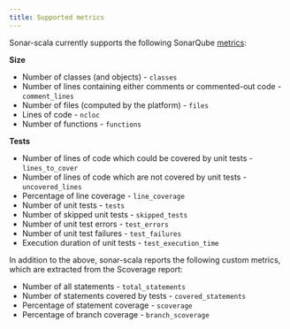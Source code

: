 ```yaml
---
title: Supported metrics
---
```


Sonar-scala currently supports the following SonarQube
[metrics](https://docs.sonarqube.org/display/SONAR/Metric+Definitions):

**Size**

- Number of classes (and objects) - `classes`
- Number of lines containing either comments or commented-out code -
  `comment_lines`
- Number of files (computed by the platform) - `files`
- Lines of code - `ncloc`
- Number of functions - `functions`

**Tests**

- Number of lines of code which could be covered by unit tests -
  `lines_to_cover`
- Number of lines of code which are not covered by unit tests -
  `uncovered_lines`
- Percentage of line coverage - `line_coverage`
- Number of unit tests - `tests`
- Number of skipped unit tests - `skipped_tests`
- Number of unit test errors - `test_errors`
- Number of unit test failures - `test_failures`
- Execution duration of unit tests - `test_execution_time`

In addition to the above, sonar-scala reports the following custom metrics,
which are extracted from the Scoverage report:

- Number of all statements - `total_statements`
- Number of statements covered by tests - `covered_statements`
- Percentage of statement coverage - `scoverage`
- Percentage of branch coverage - `branch_scoverage`
